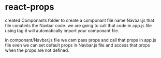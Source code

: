 # react-props

created Componants folder to create a componant file name Navbar.js that file conatints the Navbar code. we are going to call that code in app.js file using <Navbar/> tag it will automatically import your componant file.

in componant/Navbar.js file we cam pass props and call that props in app.js file even we can set default props in Navbar.js file and access that props when the props are not defined.
